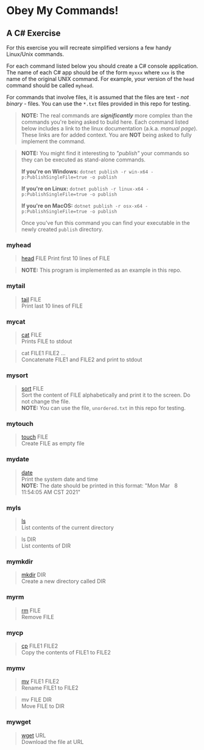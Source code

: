 # Obey My Commands!

## A C# Exercise

For this exercise you will recreate simplified versions a few handy Linux/Unix commands.

For each command listed below you should create a C# console application. The name of each C# app should be of the form `myxxx` where `xxx` is the name of the original UNIX command. For example, your version of the `head` command should be called `myhead`.

For commands that involve files, it is assumed that the files are text - _not binary_ - files. You can use the `*.txt` files provided in this repo for testing.

> **NOTE:** The real commands are _**significantly**_ more complex than the commands you're being asked to build here. Each command listed below includes a link to the linux documentation (a.k.a. _manual page_). These links are for added context. You are **NOT** being asked to fully implement the command.

> **NOTE:** You might find it interesting to _"publish"_ your commands so they can be executed as stand-alone commands.
>   
> **If you're on Windows:**
> `dotnet publish -r win-x64 -p:PublishSingleFile=true -o publish`
> 
> **If you're on Linux:**
> `dotnet publish -r linux-x64 -p:PublishSingleFile=true -o publish`
> 
> **If you're on MacOS:**
> `dotnet publish -r osx-x64 -p:PublishSingleFile=true -o publish`
>
> Once you've fun this command you can find your executable in the newly created `publish` directory.

### myhead

> [head](https://linux.die.net/man/1/head) FILE
> Print first 10 lines of FILE

> **NOTE:** This program is implemented as an example in this repo.

### mytail

> [tail](https://linux.die.net/man/1/tail) FILE  
> Print last 10 lines of FILE

### mycat

> [cat](https://linux.die.net/man/1/cat) FILE  
> Prints FILE to stdout

> cat FILE1 FILE2 ...  
> Concatenate FILE1 and FILE2 and print to stdout

### mysort

> [sort](https://linux.die.net/man/1/sort) FILE  
> Sort the content of FILE alphabetically and print it to the screen. Do not change the file.  
> **NOTE:** You can use the file, `unordered.txt` in this repo for testing.

### mytouch

> [touch](https://linux.die.net/man/1/touch) FILE  
> Create FILE as empty file

### mydate

> [date](https://linux.die.net/man/1/date)  
> Print the system date and time  
> **NOTE:** The date should be printed in this format: "Mon Mar &nbsp; 8 11:54:05 AM CST 2021"

### myls

> [ls](https://linux.die.net/man/1/ls)  
> List contents of the current directory

> ls DIR  
> List contents of DIR

### mymkdir

> [mkdir](https://linux.die.net/man/1/mkdir) DIR  
> Create a new directory called DIR

### myrm

> [rm](https://linux.die.net/man/1/rm) FILE  
> Remove FILE

### mycp

> [cp](https://linux.die.net/man/1/cp) FILE1 FILE2  
> Copy the contents of FILE1 to FILE2

### mymv

> [mv](https://linux.die.net/man/1/mv) FILE1 FILE2  
> Rename FILE1 to FILE2

> mv FILE DIR  
> Move FILE to DIR

### mywget

> [wget](https://linux.die.net/man/1/wget) URL  
> Download the file at URL
